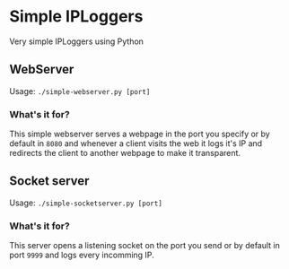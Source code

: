 # Simple IPLoggers

Very simple IPLoggers using Python

## WebServer

Usage: `./simple-webserver.py [port]`

### What's it for?

This simple webserver serves a webpage in the port you specify or by default in `8080` and whenever a client visits the web it logs it's IP and redirects the client to another webpage to make it transparent.

## Socket server

Usage: `./simple-socketserver.py [port]`

### What's it for?

This server opens a listening socket on the port you send or by default in port `9999` and logs every incomming IP.